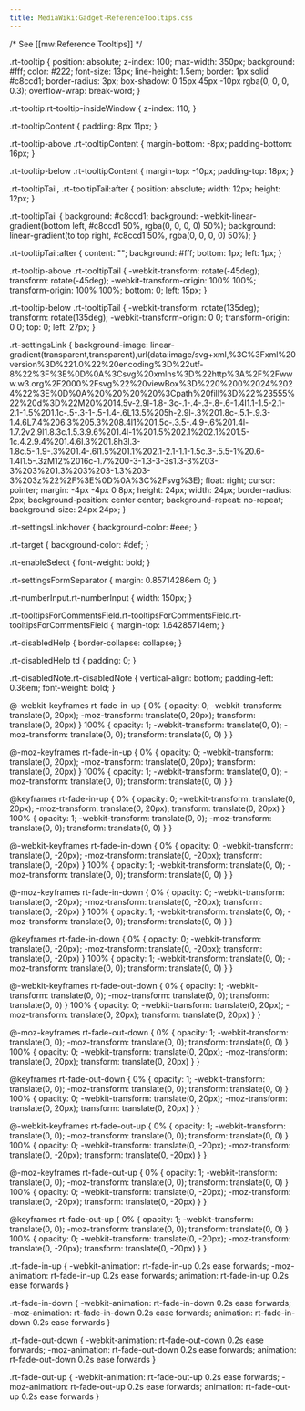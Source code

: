 ```yaml
---
title: MediaWiki:Gadget-ReferenceTooltips.css
---
```


/* See [[mw:Reference Tooltips]] */

.rt-tooltip {
	position: absolute;
	z-index: 100;
	max-width: 350px;
	background: #fff;
	color: #222;
	font-size: 13px;
	line-height: 1.5em;
	border: 1px solid #c8ccd1;
	border-radius: 3px;
	box-shadow: 0 15px 45px -10px rgba(0, 0, 0, 0.3);
	overflow-wrap: break-word;
}

.rt-tooltip.rt-tooltip-insideWindow {
	z-index: 110;
}

.rt-tooltipContent {
	padding: 8px 11px;
}

.rt-tooltip-above .rt-tooltipContent {
	margin-bottom: -8px;
	padding-bottom: 16px;
}

.rt-tooltip-below .rt-tooltipContent {
	margin-top: -10px;
	padding-top: 18px;
}

.rt-tooltipTail,
.rt-tooltipTail:after {
	position: absolute;
	width: 12px;
	height: 12px;
}

.rt-tooltipTail {
	background: #c8ccd1;
	background: -webkit-linear-gradient(bottom left, #c8ccd1 50%, rgba(0, 0, 0, 0) 50%);
	background: linear-gradient(to top right, #c8ccd1 50%, rgba(0, 0, 0, 0) 50%);
}

.rt-tooltipTail:after {
	content: "";
	background: #fff;
	bottom: 1px;
	left: 1px;
}

.rt-tooltip-above .rt-tooltipTail {
	-webkit-transform: rotate(-45deg);
	transform: rotate(-45deg);
	-webkit-transform-origin: 100% 100%;
	transform-origin: 100% 100%;
	bottom: 0;
	left: 15px;
}

.rt-tooltip-below .rt-tooltipTail {
	-webkit-transform: rotate(135deg);
	transform: rotate(135deg);
	-webkit-transform-origin: 0 0;
	transform-origin: 0 0;
	top: 0;
	left: 27px;
}

.rt-settingsLink {
	background-image: linear-gradient(transparent,transparent),url(data:image/svg+xml,%3C%3Fxml%20version%3D%221.0%22%20encoding%3D%22utf-8%22%3F%3E%0D%0A%3Csvg%20xmlns%3D%22http%3A%2F%2Fwww.w3.org%2F2000%2Fsvg%22%20viewBox%3D%220%200%2024%2024%22%3E%0D%0A%20%20%20%20%3Cpath%20fill%3D%22%23555%22%20d%3D%22M20%2014.5v-2.9l-1.8-.3c-.1-.4-.3-.8-.6-1.4l1.1-1.5-2.1-2.1-1.5%201.1c-.5-.3-1-.5-1.4-.6L13.5%205h-2.9l-.3%201.8c-.5.1-.9.3-1.4.6L7.4%206.3%205.3%208.4l1%201.5c-.3.5-.4.9-.6%201.4l-1.7.2v2.9l1.8.3c.1.5.3.9.6%201.4l-1%201.5%202.1%202.1%201.5-1c.4.2.9.4%201.4.6l.3%201.8h3l.3-1.8c.5-.1.9-.3%201.4-.6l1.5%201.1%202.1-2.1-1.1-1.5c.3-.5.5-1%20.6-1.4l1.5-.3zM12%2016c-1.7%200-3-1.3-3-3s1.3-3%203-3%203%201.3%203%203-1.3%203-3%203z%22%2F%3E%0D%0A%3C%2Fsvg%3E);
	float: right;
	cursor: pointer;
	margin: -4px -4px 0 8px;
	height: 24px;
	width: 24px;
	border-radius: 2px;
	background-position: center center;
	background-repeat: no-repeat;
	background-size: 24px 24px;
}

.rt-settingsLink:hover {
	background-color: #eee;
}

.rt-target {
	background-color: #def;
}

.rt-enableSelect {
	font-weight: bold;
}

.rt-settingsFormSeparator {
	margin: 0.85714286em 0;
}

.rt-numberInput.rt-numberInput {
	width: 150px;
}

.rt-tooltipsForCommentsField.rt-tooltipsForCommentsField.rt-tooltipsForCommentsField {
	margin-top: 1.64285714em;
}

.rt-disabledHelp {
	border-collapse: collapse;
}

.rt-disabledHelp td {
	padding: 0;
}

.rt-disabledNote.rt-disabledNote {
	vertical-align: bottom;
	padding-left: 0.36em;
	font-weight: bold;
}

@-webkit-keyframes rt-fade-in-up {
	0% {
		opacity: 0;
		-webkit-transform: translate(0, 20px);
		-moz-transform: translate(0, 20px);
		transform: translate(0, 20px)
	}
	100% {
		opacity: 1;
		-webkit-transform: translate(0, 0);
		-moz-transform: translate(0, 0);
		transform: translate(0, 0)
	}
}

@-moz-keyframes rt-fade-in-up {
	0% {
		opacity: 0;
		-webkit-transform: translate(0, 20px);
		-moz-transform: translate(0, 20px);
		transform: translate(0, 20px)
	}
	100% {
		opacity: 1;
		-webkit-transform: translate(0, 0);
		-moz-transform: translate(0, 0);
		transform: translate(0, 0)
	}
}

@keyframes rt-fade-in-up {
	0% {
		opacity: 0;
		-webkit-transform: translate(0, 20px);
		-moz-transform: translate(0, 20px);
		transform: translate(0, 20px)
	}
	100% {
		opacity: 1;
		-webkit-transform: translate(0, 0);
		-moz-transform: translate(0, 0);
		transform: translate(0, 0)
	}
}

@-webkit-keyframes rt-fade-in-down {
	0% {
		opacity: 0;
		-webkit-transform: translate(0, -20px);
		-moz-transform: translate(0, -20px);
		transform: translate(0, -20px)
	}
	100% {
		opacity: 1;
		-webkit-transform: translate(0, 0);
		-moz-transform: translate(0, 0);
		transform: translate(0, 0)
	}
}

@-moz-keyframes rt-fade-in-down {
	0% {
		opacity: 0;
		-webkit-transform: translate(0, -20px);
		-moz-transform: translate(0, -20px);
		transform: translate(0, -20px)
	}
	100% {
		opacity: 1;
		-webkit-transform: translate(0, 0);
		-moz-transform: translate(0, 0);
		transform: translate(0, 0)
	}
}

@keyframes rt-fade-in-down {
	0% {
		opacity: 0;
		-webkit-transform: translate(0, -20px);
		-moz-transform: translate(0, -20px);
		transform: translate(0, -20px)
	}
	100% {
		opacity: 1;
		-webkit-transform: translate(0, 0);
		-moz-transform: translate(0, 0);
		transform: translate(0, 0)
	}
}

@-webkit-keyframes rt-fade-out-down {
	0% {
		opacity: 1;
		-webkit-transform: translate(0, 0);
		-moz-transform: translate(0, 0);
		transform: translate(0, 0)
	}
	100% {
		opacity: 0;
		-webkit-transform: translate(0, 20px);
		-moz-transform: translate(0, 20px);
		transform: translate(0, 20px)
	}
}

@-moz-keyframes rt-fade-out-down {
	0% {
		opacity: 1;
		-webkit-transform: translate(0, 0);
		-moz-transform: translate(0, 0);
		transform: translate(0, 0)
	}
	100% {
		opacity: 0;
		-webkit-transform: translate(0, 20px);
		-moz-transform: translate(0, 20px);
		transform: translate(0, 20px)
	}
}

@keyframes rt-fade-out-down {
	0% {
		opacity: 1;
		-webkit-transform: translate(0, 0);
		-moz-transform: translate(0, 0);
		transform: translate(0, 0)
	}
	100% {
		opacity: 0;
		-webkit-transform: translate(0, 20px);
		-moz-transform: translate(0, 20px);
		transform: translate(0, 20px)
	}
}

@-webkit-keyframes rt-fade-out-up {
	0% {
		opacity: 1;
		-webkit-transform: translate(0, 0);
		-moz-transform: translate(0, 0);
		transform: translate(0, 0)
	}
	100% {
		opacity: 0;
		-webkit-transform: translate(0, -20px);
		-moz-transform: translate(0, -20px);
		transform: translate(0, -20px)
	}
}

@-moz-keyframes rt-fade-out-up {
	0% {
		opacity: 1;
		-webkit-transform: translate(0, 0);
		-moz-transform: translate(0, 0);
		transform: translate(0, 0)
	}
	100% {
		opacity: 0;
		-webkit-transform: translate(0, -20px);
		-moz-transform: translate(0, -20px);
		transform: translate(0, -20px)
	}
}

@keyframes rt-fade-out-up {
	0% {
		opacity: 1;
		-webkit-transform: translate(0, 0);
		-moz-transform: translate(0, 0);
		transform: translate(0, 0)
	}
	100% {
		opacity: 0;
		-webkit-transform: translate(0, -20px);
		-moz-transform: translate(0, -20px);
		transform: translate(0, -20px)
	}
}

.rt-fade-in-up {
	-webkit-animation: rt-fade-in-up 0.2s ease forwards;
	-moz-animation: rt-fade-in-up 0.2s ease forwards;
	animation: rt-fade-in-up 0.2s ease forwards
}

.rt-fade-in-down {
	-webkit-animation: rt-fade-in-down 0.2s ease forwards;
	-moz-animation: rt-fade-in-down 0.2s ease forwards;
	animation: rt-fade-in-down 0.2s ease forwards
}

.rt-fade-out-down {
	-webkit-animation: rt-fade-out-down 0.2s ease forwards;
	-moz-animation: rt-fade-out-down 0.2s ease forwards;
	animation: rt-fade-out-down 0.2s ease forwards
}

.rt-fade-out-up {
	-webkit-animation: rt-fade-out-up 0.2s ease forwards;
	-moz-animation: rt-fade-out-up 0.2s ease forwards;
	animation: rt-fade-out-up 0.2s ease forwards
}